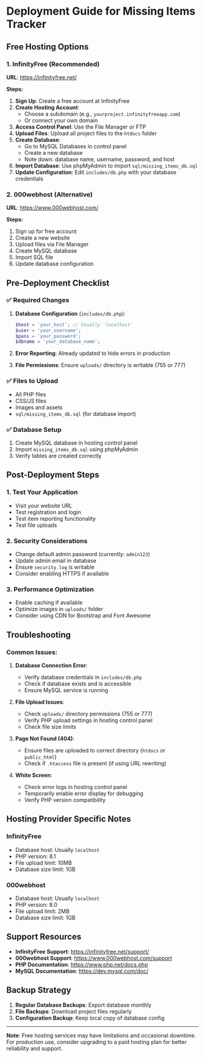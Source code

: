 # Deployment Guide for Missing Items Tracker

## Free Hosting Options

### 1. InfinityFree (Recommended)
**URL**: https://infinityfree.net/

**Steps:**
1. **Sign Up**: Create a free account at InfinityFree
2. **Create Hosting Account**: 
   - Choose a subdomain (e.g., `yourproject.infinityfreeapp.com`)
   - Or connect your own domain
3. **Access Control Panel**: Use the File Manager or FTP
4. **Upload Files**: Upload all project files to the `htdocs` folder
5. **Create Database**:
   - Go to MySQL Databases in control panel
   - Create a new database
   - Note down: database name, username, password, and host
6. **Import Database**: Use phpMyAdmin to import `sql/missing_items_db.sql`
7. **Update Configuration**: Edit `includes/db.php` with your database credentials

### 2. 000webhost (Alternative)
**URL**: https://www.000webhost.com/

**Steps:**
1. Sign up for free account
2. Create a new website
3. Upload files via File Manager
4. Create MySQL database
5. Import SQL file
6. Update database configuration

## Pre-Deployment Checklist

### ✅ Required Changes

1. **Database Configuration** (`includes/db.php`):
   ```php
   $host = 'your_host'; // Usually 'localhost'
   $user = 'your_username';
   $pass = 'your_password';
   $dbname = 'your_database_name';
   ```

2. **Error Reporting**: Already updated to hide errors in production

3. **File Permissions**: Ensure `uploads/` directory is writable (755 or 777)

### ✅ Files to Upload
- All PHP files
- CSS/JS files
- Images and assets
- `sql/missing_items_db.sql` (for database import)

### ✅ Database Setup
1. Create MySQL database in hosting control panel
2. Import `missing_items_db.sql` using phpMyAdmin
3. Verify tables are created correctly

## Post-Deployment Steps

### 1. Test Your Application
- Visit your website URL
- Test registration and login
- Test item reporting functionality
- Test file uploads

### 2. Security Considerations
- Change default admin password (currently: `admin123`)
- Update admin email in database
- Ensure `security.log` is writable
- Consider enabling HTTPS if available

### 3. Performance Optimization
- Enable caching if available
- Optimize images in `uploads/` folder
- Consider using CDN for Bootstrap and Font Awesome

## Troubleshooting

### Common Issues:

1. **Database Connection Error**:
   - Verify database credentials in `includes/db.php`
   - Check if database exists and is accessible
   - Ensure MySQL service is running

2. **File Upload Issues**:
   - Check `uploads/` directory permissions (755 or 777)
   - Verify PHP upload settings in hosting control panel
   - Check file size limits

3. **Page Not Found (404)**:
   - Ensure files are uploaded to correct directory (`htdocs` or `public_html`)
   - Check if `.htaccess` file is present (if using URL rewriting)

4. **White Screen**:
   - Check error logs in hosting control panel
   - Temporarily enable error display for debugging
   - Verify PHP version compatibility

## Hosting Provider Specific Notes

### InfinityFree
- Database host: Usually `localhost`
- PHP version: 8.1
- File upload limit: 10MB
- Database size limit: 1GB

### 000webhost
- Database host: Usually `localhost`
- PHP version: 8.0
- File upload limit: 2MB
- Database size limit: 1GB

## Support Resources

- **InfinityFree Support**: https://infinityfree.net/support/
- **000webhost Support**: https://www.000webhost.com/support
- **PHP Documentation**: https://www.php.net/docs.php
- **MySQL Documentation**: https://dev.mysql.com/doc/

## Backup Strategy

1. **Regular Database Backups**: Export database monthly
2. **File Backups**: Download project files regularly
3. **Configuration Backup**: Keep local copy of database config

---

**Note**: Free hosting services may have limitations and occasional downtime. For production use, consider upgrading to a paid hosting plan for better reliability and support. 